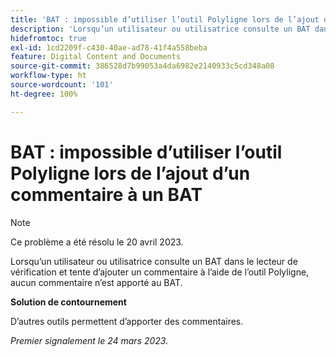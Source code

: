```yaml
---
title: 'BAT : impossible d’utiliser l’outil Polyligne lors de l’ajout d’un commentaire sur un BAT'
description: 'Lorsqu’un utilisateur ou utilisatrice consulte un BAT dans la visionneuse de relecture et tente d’ajouter un commentaire à l’aide de l’outil Polyligne, aucun commentaire n’est apporté au BAT. '
hidefromtoc: true
exl-id: 1cd2209f-c430-40ae-ad78-41f4a558beba
feature: Digital Content and Documents
source-git-commit: 386528d7b99053a4da6982e2140933c5cd348a08
workflow-type: ht
source-wordcount: '101'
ht-degree: 100%

---
```


# BAT : impossible d’utiliser l’outil Polyligne lors de l’ajout d’un commentaire à un BAT

<!--This article is on the WF and WFP TOCs-->

>[!NOTE]
>
>Ce problème a été résolu le 20 avril 2023.

Lorsqu’un utilisateur ou utilisatrice consulte un BAT dans le lecteur de vérification et tente d’ajouter un commentaire à l’aide de l’outil Polyligne, aucun commentaire n’est apporté au BAT.

**Solution de contournement**

D’autres outils permettent d’apporter des commentaires.

_Premier signalement le 24 mars 2023._
